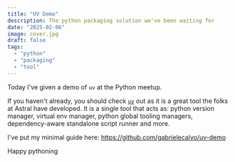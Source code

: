 ```yaml
---
title: "UV Demo"
description: The python packaging solution we've been waiting for
date: "2025-02-06"
image: cover.jpg
draft: false
tags:
  - "python"
  - "packaging"
  - "tool"
---  
```


Today I've given a demo of `uv` at the Python meetup.

If you haven't already, you should check [`uv`](https://docs.astral.sh/uv/) out as it is a great tool the folks at Astral have developed.
It is a single tool that acts as: python version manager, virtual env manager, python global tooling managers, dependency-aware standalone script runner and more.

I've put my minimal guide here: https://github.com/gabrielecalvo/uv-demo

Happy pythoning